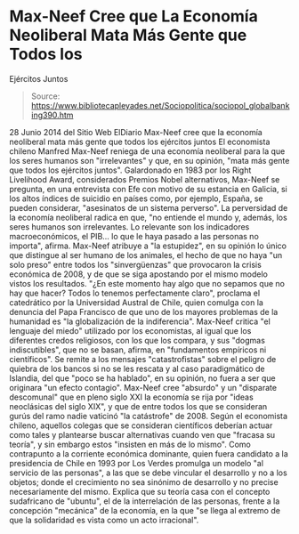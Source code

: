 # Max-Neef Cree que La Economía Neoliberal Mata Más Gente que Todos los 
Ejércitos Juntos

> Source: https://www.bibliotecapleyades.net/Sociopolitica/sociopol_globalbanking390.htm

28 Junio 2014
del Sitio Web
ElDiario
Max-Neef cree que la
economía neoliberal
mata más gente que todos los
ejércitos juntos
El economista chileno
Manfred Max-Neef reniega de una
economía neoliberal para la que los seres humanos son "irrelevantes" y que,
en su opinión, "mata más gente que todos los ejércitos juntos".
Galardonado en 1983 por los Right Livelihood Award, considerados
Premios Nobel alternativos, Max-Neef se pregunta, en una entrevista con Efe
con motivo de su estancia en Galicia, si los altos índices de suicidio en
países como, por ejemplo, España, se pueden considerar,
"asesinatos de un sistema perverso".
La perversidad de la economía neoliberal radica
en que,
"no entiende el mundo y, además, los seres
humanos son irrelevantes. Lo relevante son los indicadores
macroeconómicos, el PIB... lo que le haya pasado a las personas no
importa", afirma.
Max-Neef atribuye a "la estupidez", en su
opinión lo único que distingue al ser humano de los animales, el hecho de
que no haya "un solo preso" entre todos los "sinvergüenzas" que provocaron
la
crisis económica de 2008, y de que se siga apostando por el mismo
modelo vistos los resultados.
"¿En este momento hay algo que no sepamos
que no hay que hacer? Todos lo tenemos perfectamente claro", proclama el
catedrático por la Universidad Austral de Chile, quien comulga con la
denuncia del Papa Francisco de que uno de los mayores problemas de la
humanidad es "la globalización de la indiferencia".
Max-Neef critica "el lenguaje del miedo"
utilizado por los economistas, al igual que los diferentes credos
religiosos, con los que los compara, y sus "dogmas indiscutibles", que no se
basan, afirma, en "fundamentos empíricos ni científicos".
Se remite a los mensajes "catastrofistas" sobre el peligro de quiebra de los
bancos si no se les rescata y al
caso paradigmático de Islandia, del que
"poco se ha hablado", en su opinión, no fuera a ser que originara "un efecto
contagio".
Max-Neef cree "absurdo" y un "disparate descomunal" que en pleno siglo XXI
la economía se rija por "ideas neoclásicas del siglo XIX", y que de entre
todos los que se consideran gurús del ramo nadie vaticinó "la catástrofe" de
2008.
Según el economista chileno, aquellos colegas que se consideran científicos
deberían actuar como tales y plantearse buscar alternativas cuando ven que
"fracasa su teoría", y sin embargo estos "insisten en más de lo mismo".
Como contrapunto a la corriente económica dominante, quien fuera candidato a
la presidencia de Chile en 1993 por Los Verdes promulga un modelo "al
servicio de las personas", a las que se debe vincular el desarrollo y no a
los objetos; donde el crecimiento no sea sinónimo de desarrollo y no precise
necesariamente del mismo.
Explica que su teoría casa con el concepto sudafricano de "ubuntu", el de la
interrelación de las personas, frente a la concepción "mecánica" de la
economía, en la que "se llega al extremo de que la solidaridad es vista como
un acto irracional".
